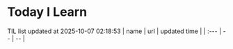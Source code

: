 # Today I Learn 
TIL list updated at 2025-10-07 02:18:53
| name | url | updated time |
| :--- | -- | -- |
